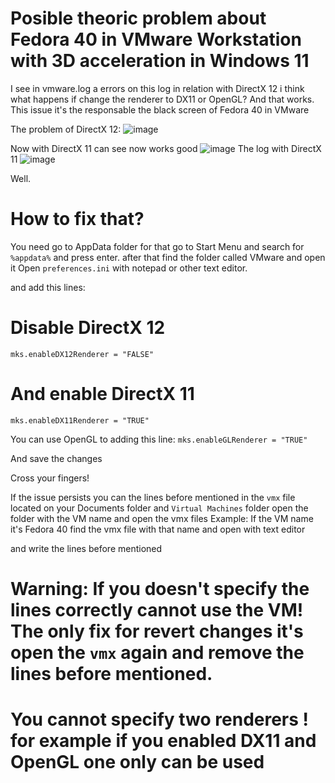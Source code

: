 # Posible theoric problem about Fedora 40 in VMware Workstation with 3D acceleration in Windows 11

I see in vmware.log a errors on this log in relation with DirectX 12 i think what happens if change the renderer to DX11 or OpenGL?
And that works. This issue it's the responsable the black screen of Fedora 40 in VMware 

The problem of DirectX 12:
![image](https://github.com/user-attachments/assets/4c511ba4-2e30-459c-9806-ff607442c0fd)

Now with DirectX 11 can see now works good
![image](https://github.com/user-attachments/assets/533288e8-4c4e-4b57-9080-d5caf2eda9ba)
The log with DirectX 11
![image](https://github.com/user-attachments/assets/d2a4d1d6-f866-4eaf-b1b1-1d7f8ed35718)



Well.
# How to fix that?

You need go to AppData folder for that go to Start Menu and search for `%appdata%` and press enter. 
after that find the folder called VMware and open it
Open `preferences.ini` with notepad or other text editor.

and add this lines:

# Disable DirectX 12
`mks.enableDX12Renderer = "FALSE"`

# And enable DirectX 11 
`mks.enableDX11Renderer = "TRUE"`

You can use OpenGL to adding this line:
`mks.enableGLRenderer = "TRUE"`

And save the changes

Cross your fingers!

If the issue persists you can the lines before mentioned in the `vmx` file located on your Documents folder and `Virtual Machines` folder open the folder with the VM name
and open the vmx files
Example:
If the VM name it's Fedora 40 find the vmx file with that name and open with text editor

and write the lines before mentioned

# Warning: If you doesn't specify the lines correctly cannot use the VM! The only fix for revert changes it's open the `vmx` again and remove the lines before mentioned.
# You cannot specify two renderers ! for example if you enabled DX11 and OpenGL one only can be used
